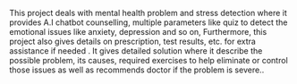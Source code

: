 This project deals with mental health problem and stress detection where it provides A.I chatbot counselling, multiple parameters like quiz to detect the emotional issues like anxiety, depression and so on,
Furthermore, this project also gives details on prescription, test results, etc. for extra assistance if needed .
It gives detailed solution where it describe the possible problem, its causes, required exercises to help eliminate or control those issues as well as recommends doctor if the problem is severe..
